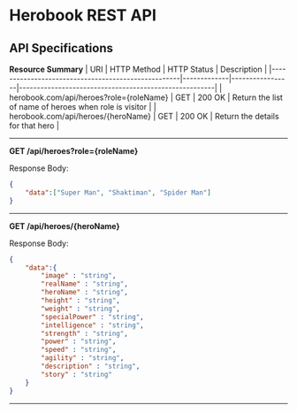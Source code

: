 # Herobook REST API
## API Specifications
**Resource Summary**
| URI                                                | HTTP Method |   HTTP Status   | Description                                           |
|----------------------------------------------------|-------------|-----------------|-------------------------------------------------------|
| herobook.com/api/heroes?role={roleName}              		     	 | GET         |   200 OK		 | Return the list of name of heroes when role is visitor               |
| herobook.com/api/heroes/{heroName}                         | GET         |   200 OK        | Return the details for that hero                           |


---
**GET /api/heroes?role={roleName}**

Response Body:
```json
{
	"data":["Super Man", "Shaktiman", "Spider Man"]	
}
```

---

**GET /api/heroes/{heroName}**

Response Body:
```json
{
	"data":{
		"image" : "string",
		"realName" : "string",
		"heroName" : "string",
		"height" : "string",
		"weight" : "string",
		"specialPower" : "string",
		"intelligence" : "string",
		"strength" : "string",
		"power" : "string",
		"speed" : "string",
		"agility" : "string",
		"description" : "string",
		"story" : "string"
	}	
}
```

---
